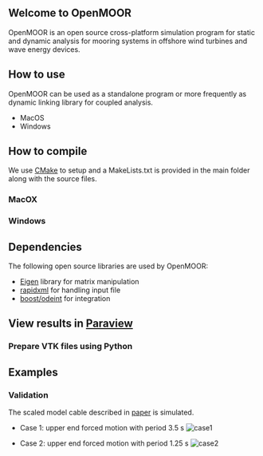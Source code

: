 ## Welcome to OpenMOOR

OpenMOOR is an open source cross-platform simulation program for static and dynamic analysis for mooring systems in offshore wind turbines and wave energy devices. 

## How to use
OpenMOOR can be used as a standalone program or more frequently as dynamic linking library for coupled analysis. 
- MacOS
- Windows

## How to compile
We use [CMake](https://cmake.org) to setup and a MakeLists.txt is provided in the main folder along with the source files.
### MacOX
### Windows

## Dependencies
The following open source libraries are used by OpenMOOR:
- [Eigen](http://eigen.tuxfamily.org/index.php?title=Main_Page) library for matrix manipulation
- [rapidxml](http://rapidxml.sourceforge.net) for handling input file
- [boost/odeint](http://headmyshoulder.github.io/odeint-v2/) for integration

## View results in [Paraview](https://www.paraview.org)
### Prepare VTK files using Python

## Examples
### Validation
The scaled model cable described in [paper](http://www.mdpi.com/2077-1312/4/1/5) is simulated.
- Case 1: upper end forced motion with period 3.5 s
![case1](https://github.com/chen-lin/OpenMOOR/blob/master/example/validation/Case3-5.gif?raw=true)

- Case 2: upper end forced motion with period 1.25 s
![case2](https://github.com/chen-lin/OpenMOOR/blob/master/example/validation/Case1-25.gif?raw=true)
